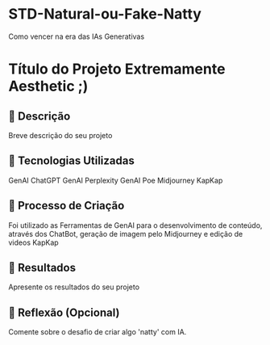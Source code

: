 # STD-Natural-ou-Fake-Natty
Como vencer na era das IAs Generativas

# Título do Projeto Extremamente Aesthetic ;)

## 📒 Descrição
Breve descrição do seu projeto

## 🤖 Tecnologias Utilizadas
GenAI ChatGPT
GenAI Perplexity
GenAI Poe
Midjourney
KapKap

## 🧐 Processo de Criação
Foi utilizado as Ferramentas de GenAI para o desenvolvimento de conteúdo, através dos ChatBot, geração de imagem pelo Midjourney e edição de videos KapKap

## 🚀 Resultados
Apresente os resultados do seu projeto

## 💭 Reflexão (Opcional)
Comente sobre o desafio de criar algo 'natty' com IA.
